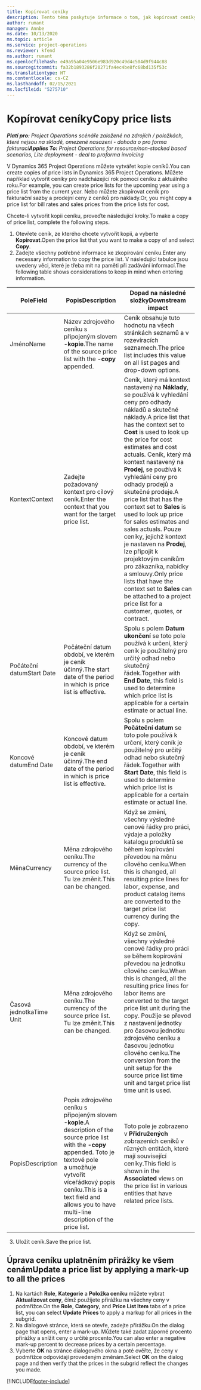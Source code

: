 ```yaml
---
title: Kopírovat ceníky
description: Tento téma poskytuje informace o tom, jak kopírovat ceníky ve službě Project Operations.
author: rumant
manager: Annbe
ms.date: 10/13/2020
ms.topic: article
ms.service: project-operations
ms.reviewer: kfend
ms.author: rumant
ms.openlocfilehash: e49a95a04e9506e983d920c49d4c504d9f944c88
ms.sourcegitcommit: fa32b1893286f20271fa4ec4be8fc68bd135f53c
ms.translationtype: HT
ms.contentlocale: cs-CZ
ms.lasthandoff: 02/15/2021
ms.locfileid: "5275710"
---
```

# <a name="copy-price-lists"></a><span data-ttu-id="7addf-103">Kopírovat ceníky</span><span class="sxs-lookup"><span data-stu-id="7addf-103">Copy price lists</span></span>

<span data-ttu-id="7addf-104">_**Platí pro:** Project Operations scénáře založené na zdrojích / položkách, které nejsou na skladě, omezené nasazení - dohoda o pro forma fakturaci_</span><span class="sxs-lookup"><span data-stu-id="7addf-104">_**Applies To:** Project Operations for resource/non-stocked based scenarios, Lite deployment - deal to proforma invoicing_</span></span>

<span data-ttu-id="7addf-105">V Dynamics 365 Project Operations můžete vytvářet kopie ceníků.</span><span class="sxs-lookup"><span data-stu-id="7addf-105">You can create copies of price lists in Dynamics 365 Project Operations.</span></span> <span data-ttu-id="7addf-106">Můžete například vytvořit ceníky pro nadcházející rok pomocí ceníku z aktuálního roku.</span><span class="sxs-lookup"><span data-stu-id="7addf-106">For example, you can create price lists for the upcoming year using a price list from the current year.</span></span>  <span data-ttu-id="7addf-107">Nebo můžete zkopírovat ceník pro fakturační sazby a prodejní ceny z ceníků pro náklady.</span><span class="sxs-lookup"><span data-stu-id="7addf-107">Or, you might copy a price list for bill rates and sales prices from the price lists for cost.</span></span> 

<span data-ttu-id="7addf-108">Chcete-li vytvořit kopii ceníku, proveďte následující kroky.</span><span class="sxs-lookup"><span data-stu-id="7addf-108">To make a copy of price list, complete the following steps.</span></span>

1. <span data-ttu-id="7addf-109">Otevřete ceník, ze kterého chcete vytvořit kopii, a vyberte **Kopírovat**.</span><span class="sxs-lookup"><span data-stu-id="7addf-109">Open the price list that you want to make a copy of and select **Copy**.</span></span>
2. <span data-ttu-id="7addf-110">Zadejte všechny potřebné informace ke zkopírování ceníku.</span><span class="sxs-lookup"><span data-stu-id="7addf-110">Enter any necessary information to copy the price list.</span></span> <span data-ttu-id="7addf-111">V následující tabulce jsou uvedeny věci, které je třeba mít na paměti při zadávání informací.</span><span class="sxs-lookup"><span data-stu-id="7addf-111">The following table shows considerations to keep in mind when entering information.</span></span>

| <span data-ttu-id="7addf-112">Pole</span><span class="sxs-lookup"><span data-stu-id="7addf-112">Field</span></span> | <span data-ttu-id="7addf-113">Popis</span><span class="sxs-lookup"><span data-stu-id="7addf-113">Description</span></span> | <span data-ttu-id="7addf-114">Dopad na následné složky</span><span class="sxs-lookup"><span data-stu-id="7addf-114">Downstream impact</span></span> |
| --- | --- | --- |
| <span data-ttu-id="7addf-115">Jméno</span><span class="sxs-lookup"><span data-stu-id="7addf-115">Name</span></span> | <span data-ttu-id="7addf-116">Název zdrojového ceníku s připojeným slovem **-kopie**.</span><span class="sxs-lookup"><span data-stu-id="7addf-116">The name of the source price list with the **-copy** appended.</span></span> | <span data-ttu-id="7addf-117">Ceník obsahuje tuto hodnotu na všech stránkách seznamů a v rozevíracích seznamech.</span><span class="sxs-lookup"><span data-stu-id="7addf-117">The price list includes this value on all list pages and drop-down options.</span></span> |
| <span data-ttu-id="7addf-118">Kontext</span><span class="sxs-lookup"><span data-stu-id="7addf-118">Context</span></span> | <span data-ttu-id="7addf-119">Zadejte požadovaný kontext pro cílový ceník.</span><span class="sxs-lookup"><span data-stu-id="7addf-119">Enter the context that you want for the target price list.</span></span> | <span data-ttu-id="7addf-120">Ceník, který má kontext nastavený na **Náklady**, se používá k vyhledání ceny pro odhady nákladů a skutečné náklady.</span><span class="sxs-lookup"><span data-stu-id="7addf-120">A price list that has the context set to **Cost** is used to look up the price for cost estimates and cost actuals.</span></span> <span data-ttu-id="7addf-121">Ceník, který má kontext nastavený na **Prodej**, se používá k vyhledání ceny pro odhady prodejů a skutečné prodeje.</span><span class="sxs-lookup"><span data-stu-id="7addf-121">A price list that has the context set to **Sales** is used to look up price for sales estimates and sales actuals.</span></span> <span data-ttu-id="7addf-122">Pouze ceníky, jejichž kontext je nastaven na **Prodej**, lze připojit k projektovým ceníkům pro zákazníka, nabídky a smlouvy.</span><span class="sxs-lookup"><span data-stu-id="7addf-122">Only price lists that have the context set to **Sales** can be attached to a project price list for a customer, quotes, or contract.</span></span> |
| <span data-ttu-id="7addf-123">Počáteční datum</span><span class="sxs-lookup"><span data-stu-id="7addf-123">Start Date</span></span> | <span data-ttu-id="7addf-124">Počáteční datum období, ve kterém je ceník účinný.</span><span class="sxs-lookup"><span data-stu-id="7addf-124">The start date of the period in which is price list is effective.</span></span> | <span data-ttu-id="7addf-125">Spolu s polem **Datum ukončení** se toto pole používá k určení, který ceník je použitelný pro určitý odhad nebo skutečný řádek.</span><span class="sxs-lookup"><span data-stu-id="7addf-125">Together with **End Date**, this field is used to determine which price list is applicable for a certain estimate or actual line.</span></span> |
| <span data-ttu-id="7addf-126">Koncové datum</span><span class="sxs-lookup"><span data-stu-id="7addf-126">End Date</span></span> | <span data-ttu-id="7addf-127">Koncové datum období, ve kterém je ceník účinný.</span><span class="sxs-lookup"><span data-stu-id="7addf-127">The end date of the period in which is price list is effective.</span></span> | <span data-ttu-id="7addf-128">Spolu s polem **Počáteční datum** se toto pole používá k určení, který ceník je použitelný pro určitý odhad nebo skutečný řádek.</span><span class="sxs-lookup"><span data-stu-id="7addf-128">Together with **Start Date**, this field is used to determine which price list is applicable for a certain estimate or actual line.</span></span> |
| <span data-ttu-id="7addf-129">Měna</span><span class="sxs-lookup"><span data-stu-id="7addf-129">Currency</span></span> | <span data-ttu-id="7addf-130">Měna zdrojového ceníku.</span><span class="sxs-lookup"><span data-stu-id="7addf-130">The currency of the source price list.</span></span> <span data-ttu-id="7addf-131">Tu lze změnit.</span><span class="sxs-lookup"><span data-stu-id="7addf-131">This can be changed.</span></span> | <span data-ttu-id="7addf-132">Když se změní, všechny výsledné cenové řádky pro práci, výdaje a položky katalogu produktů se během kopírování převedou na měnu cílového ceníku.</span><span class="sxs-lookup"><span data-stu-id="7addf-132">When this is changed, all resulting price lines for labor, expense, and product catalog items are converted to the target price list currency during the copy.</span></span> |
| <span data-ttu-id="7addf-133">Časová jednotka</span><span class="sxs-lookup"><span data-stu-id="7addf-133">Time Unit</span></span> | <span data-ttu-id="7addf-134">Měna zdrojového ceníku.</span><span class="sxs-lookup"><span data-stu-id="7addf-134">The currency of the source price list.</span></span> <span data-ttu-id="7addf-135">Tu lze změnit.</span><span class="sxs-lookup"><span data-stu-id="7addf-135">This can be changed.</span></span> | <span data-ttu-id="7addf-136">Když se změní, všechny výsledné cenové řádky pro práci se během kopírování převedou na jednotku cílového ceníku.</span><span class="sxs-lookup"><span data-stu-id="7addf-136">When this is changed, all the resulting price lines for labor items are converted to the target price list unit during the copy.</span></span> <span data-ttu-id="7addf-137">Použije se převod z nastavení jednotky pro časovou jednotku zdrojového ceníku a časovou jednotku cílového ceníku.</span><span class="sxs-lookup"><span data-stu-id="7addf-137">The conversion from the unit setup for the source price list time unit and target price list time unit is used.</span></span> |
| <span data-ttu-id="7addf-138">Popis</span><span class="sxs-lookup"><span data-stu-id="7addf-138">Description</span></span> | <span data-ttu-id="7addf-139">Popis zdrojového ceníku s připojeným slovem **-kopie**.</span><span class="sxs-lookup"><span data-stu-id="7addf-139">A description of the source price list with the **-copy** appended.</span></span> <span data-ttu-id="7addf-140">Toto je textové pole a umožňuje vytvořit víceřádkový popis ceníku.</span><span class="sxs-lookup"><span data-stu-id="7addf-140">This is a text field and allows you to have multi-line description of the price list.</span></span> | <span data-ttu-id="7addf-141">Toto pole je zobrazeno v **Přidružených** zobrazeních ceníků v různých entitách, které mají související ceníky.</span><span class="sxs-lookup"><span data-stu-id="7addf-141">This field is shown in the **Associated** views on the price list in various entities that have related price lists.</span></span> |

3. <span data-ttu-id="7addf-142">Uložit ceník.</span><span class="sxs-lookup"><span data-stu-id="7addf-142">Save the price list.</span></span> 

## <a name="update-a-price-list-by-applying-a-mark-up-to-all-the-prices"></a><span data-ttu-id="7addf-143">Úprava ceníku uplatněním přirážky ke všem cenám</span><span class="sxs-lookup"><span data-stu-id="7addf-143">Update a price list by applying a mark-up to all the prices</span></span>

1. <span data-ttu-id="7addf-144">Na kartách **Role**, **Kategorie** a **Položka ceníku** můžete vybrat **Aktualizovat ceny**, čímž použijete přirážku na všechny ceny v podmřížce.</span><span class="sxs-lookup"><span data-stu-id="7addf-144">On the **Role**, **Category**, and **Price List Item** tabs of a price list, you can select **Update Prices** to apply a markup for all prices in the subgrid.</span></span> 
2. <span data-ttu-id="7addf-145">Na dialogové stránce, která se otevře, zadejte přirážku.</span><span class="sxs-lookup"><span data-stu-id="7addf-145">On the dialog page that opens, enter a mark-up.</span></span> <span data-ttu-id="7addf-146">Můžete také zadat záporné procento přirážky a snížit ceny o určité procento.</span><span class="sxs-lookup"><span data-stu-id="7addf-146">You can also enter a negative mark-up percent to decrease prices by a certain percentage.</span></span> 
3. <span data-ttu-id="7addf-147">Vyberte **OK** na stránce dialogového okna a poté ověřte, že ceny v podmřížce odpovídají provedeným změnám.</span><span class="sxs-lookup"><span data-stu-id="7addf-147">Select **OK** on the dialog page and then verify that the prices in the subgrid reflect the changes you made.</span></span>


[!INCLUDE[footer-include](../includes/footer-banner.md)]